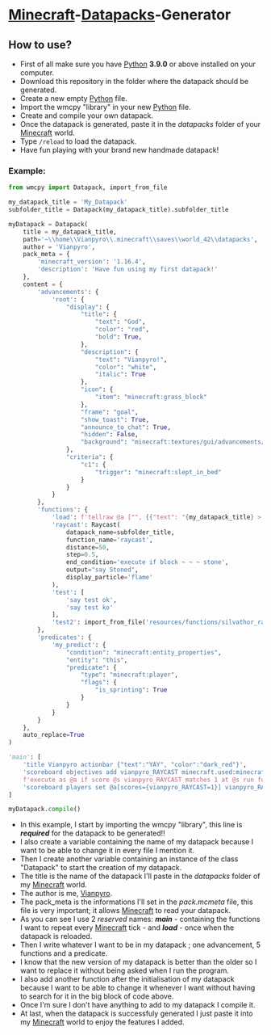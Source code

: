 # [Minecraft](https://www.minecraft.net/download)-[Datapacks](https://minecraft.gamepedia.com/Data_Pack)-Generator

## How to use?
* First of all make sure you have [Python](https://www.python.org/downloads/) **3.9.0** or above installed on your computer.
* Download this repository in the folder where the datapack should be generated.
* Create a new empty [Python](https://www.python.org/downloads/) file.
* Import the wmcpy "library" in your new [Python](https://www.python.org/downloads/) file.
* Create and compile your own datapack.
* Once the datapack is generated, paste it in the *datapacks* folder of your [Minecraft](https://www.minecraft.net/download) world.
* Type `/reload` to load the datapack.
* Have fun playing with your brand new handmade datapack!

### Example:
```python
from wmcpy import Datapack, import_from_file

my_datapack_title = 'My_Datapack'
subfolder_title = Datapack(my_datapack_title).subfolder_title

myDatapack = Datapack(
    title = my_datapack_title,
    path='~\\home\\Vianpyro\\.minecraft\\saves\\world_42\\datapacks',
    author = 'Vianpyro',
    pack_meta = {
        'minecraft_version': '1.16.4',
        'description': 'Have fun using my first datapack!'
    },
    content = {
        'advancements': {
            'root': {
                "display": {
                    "title": {
                        "text": "God",
                        "color": "red",
                        "bold": True,
                    },
                    "description": {
                        "text": "Vianpyro!",
                        "color": "white",
                        "italic": True
                    },
                    "icon": {
                        "item": "minecraft:grass_block"
                    },
                    "frame": "goal",
                    "show_toast": True,
                    "announce_to_chat": True,
                    "hidden": False,
                    "background": "minecraft:textures/gui/advancements/backgrounds/dirt.png"
                },
                "criteria": {
                    "c1": {
                        "trigger": "minecraft:slept_in_bed"
                    }
                }
            }
        },
        'functions': {
            'load': f'tellraw @a ["", {{"text": "{my_datapack_title} > Successfuly reloaded the datapack!", "color": "green"}}]',
            'raycast': Raycast(
                datapack_name=subfolder_title,
                function_name='raycast',
                distance=50,
                step=0.5,
                end_condition='execute if block ~ ~ ~ stone',
                output="say Stoned",
                display_particle='flame'
            ),
            'test': [
                'say test ok',
                'say test ko'
            ],
            'test2': import_from_file('resources/functions/silvathor_random')
        },
        'predicates': {
            'my_predict': {
                "condition": "minecraft:entity_properties",
                "entity": "this",
                "predicate": {
                    "type": "minecraft:player",
                    "flags": {
                        "is_sprinting": True
                    }
                }
            }
        }
    },
    auto_replace=True
)

'main': [
    'title Vianpyro actionbar {"text":"YAY", "color":"dark_red"}',
    'scoreboard objectives add vianpyro_RAYCAST minecraft.used:minecraft.carrot_on_a_stick',
    f'execute as @a if score @s vianpyro_RAYCAST matches 1 at @s run function {subfolder_title}:raycast',
    'scoreboard players set @a[scores={vianpyro_RAYCAST=1}] vianpyro_RAYCAST 0'
]

myDatapack.compile()
```
* In this example, I start by importing the wmcpy "library", this line is ***required*** for the datapack to be generated!!
* I also create a variable containing the name of my datapack because I want to be able to change it in every file I mention it.
* Then I create another variable containing an instance of the class "Datapack" to start the creation of my datapack.
* The title is the name of the datapack I'll paste in the *datapacks* folder of my [Minecraft](https://www.minecraft.net/download) world.
* The author is me, [Vianpyro](https://github.com/Vianpyro).
* The pack_meta is the informations I'll set in the *pack.mcmeta* file, this file is very important; it allows [Minecraft](https://www.minecraft.net/download) to read your datapack.
* As you can see I use 2 *reserved* names: ***main*** - containing the functions I want to repeat every [Minecraft](https://www.minecraft.net/download) tick - and ***load*** - once when the datapack is reloaded.
* Then I write whatever I want to be in my datapack ; one advancement, 5 functions and a predicate.
* I know that the new version of my datapack is better than the older so I want to replace it without being asked when I run the program.
* I also add another function after the initialisation of my datapack because I want to be able to change it whenever I want without having to search for it in the big block of code above.
* Once I'm sure I don't have anything to add to my datapack I compile it.
* At last, when the datapack is successfuly generated I just paste it into my [Minecraft](https://www.minecraft.net/download) world to enjoy the features I added.
